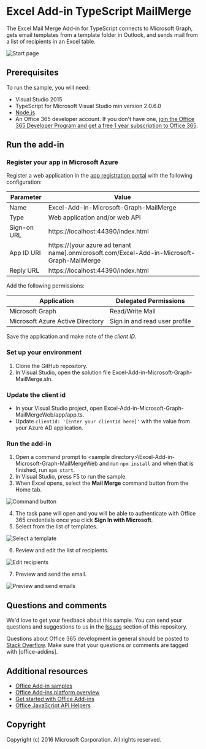 # Excel Add-in TypeScript MailMerge

The Excel Mail Merge Add-in for TypeScript connects to Microsoft Graph, gets email templates from a template folder in Outlook, and sends mail from a list of recipients in an Excel table. 

![Start page](readme-images/first_run.PNG)

## Prerequisites

To run the sample, you will need:

* Visual Studio 2015
* TypeScript for Microsoft Visual Studio min version 2.0.6.0 
* [Node.js](https://nodejs.org/) 
* An Office 365 developer account. If you don't have one, [join the Office 365 Developer Program and get a free 1 year subscription to Office 365](https://aka.ms/devprogramsignup).

## Run the add-in

### Register your app in Microsoft Azure

Register a web application in the [app registration portal](https://apps.dev.microsoft.com) with the following configuration:

Parameter | Value
---------|--------
Name | Excel-Add-in-Microsoft-Graph-MailMerge
Type | Web application and/or web API
Sign-on URL | https://localhost:44390/index.html
App ID URI | https://[your azure ad tenant name].onmicrosoft.com/Excel-Add-in-Microsoft-Graph-MailMerge
Reply URL | https://localhost:44390/index.html

Add the following permissions:

Application | Delegated Permissions
---------|--------
Microsoft Graph | Read/Write Mail
Microsoft Azure Active Directory | Sign in and read user profile

Save the application and make note of the *client ID*.

### Set up your environment

1. Clone the GitHub repository.
3. In Visual Studio, open the solution file Excel-Add-in-Microsoft-Graph-MailMerge.sln.

### Update the client id

* In your Visual Studio project, open Excel-Add-in-Microsoft-Graph-MailMergeWeb/app/app.ts.
* Update `clientId: '[Enter your clientId here]'` with the value from your Azure AD application.

### Run the add-in 
  
1. Open a command prompt to \<sample directory\>\Excel-Add-in-Microsoft-Graph-MailMergeWeb and run `npm install` and when that is finished, run `npm start`.
2. In Visual Studio, press F5 to run the sample. 
3. When Excel opens, select the **Mail Merge** command button from the Home tab. 

![Command button](readme-images/command_button.PNG)

4. The task pane will open and you will be able to authenticate with Office 365 credentials once you click **Sign In with Microsoft**.
5. Select from the list of templates. 

![Select a template](readme-images/select_template.PNG)

6. Review and edit the list of recipients. 

![Edit recipients](readme-images/mailmerge_table.PNG)

7. Preview and send the email. 

![Preview and send emails](readme-images/preview_send.PNG)

## Questions and comments

We'd love to get your feedback about this sample. You can send your questions and suggestions to us in the [Issues](https://github.com/OfficeDev/Excel-Add-in-TypeScript-MailMerge/issues) section of this repository.

Questions about Office 365 development in general should be posted to [Stack Overflow](http://stackoverflow.com/questions/tagged/office-addins). Make sure that your questions or comments are tagged with [office-addins].
  
## Additional resources

* [Office Add-in samples](https://github.com/OfficeDev?utf8=%E2%9C%93&query=-add-in)
* [Office Add-ins platform overview](http://dev.office.com/docs/add-ins/overview/office-add-ins)
* [Get started with Office Add-ins](http://dev.office.com/getting-started/addins)
* [Office JavaScript API Helpers](https://github.com/OfficeDev/office-js-helpers)

## Copyright

Copyright (c) 2016 Microsoft Corporation. All rights reserved.






